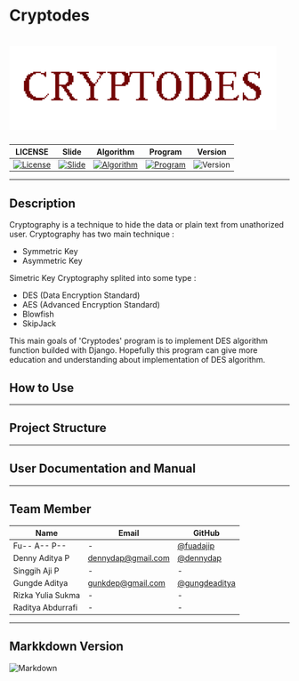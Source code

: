 # Cryptodes
# ![Cryptodes](src/img/Cryptodes.png)

|LICENSE| Slide | Algorithm | Program | Version |
|-------|-------|-----------|----------|-------- |
|[![License](https://img.shields.io/badge/license-apache2.0-orange.svg)](https://github.com/codemargonda-master/codemargonda-system/blob/master/LICENSE.md)| [![Slide](https://img.shields.io/badge/slide-passed-yellowgreen.svg)](#) | [![Algorithm](https://img.shields.io/badge/algorithm-0%25-lightgrey.svg)](#) | [![Program](https://img.shields.io/badge/in%20progress-0%25-lightgrey.svg)](#) | ![Version](https://img.shields.io/badge/version-1.0-blue.svg) |

--------------------------------------------------

## Description

Cryptography is a technique to hide the data or plain text from unathorized user. Cryptography has two main technique :
* Symmetric Key
* Asymmetric Key

Simetric Key Cryptography splited into some type : 
* DES (Data Encryption Standard)
* AES (Advanced Encryption Standard)
* Blowfish
* SkipJack

This main goals of 'Cryptodes' program is to implement DES algorithm function builded with Django. Hopefully this program can give more education and understanding about implementation of DES algorithm.

## How to Use

--------------------------------------------------

## Project Structure

--------------------------------------------------

## User Documentation and Manual

--------------------------------------------------

## Team Member

| Name                  | Email                 | GitHub |
|-----------------------|-----------------------|--------|
| Fu-- A-- P--      | - | [@fuadajip](https://github.com/fuadajip)
| Denny Aditya P     | dennydap@gmail.com   | [@dennydap](https://github.com/dennydap)
| Singgih Aji P    | -                | -
| Gungde Aditya     | gunkdep@gmail.com | [@gungdeaditya](https://github.com/gungdeaditya)
| Rizka Yulia Sukma  | -               | -
| Raditya Abdurrafi   | -             | -

---------------------------------------------------

## Markkdown Version

![Markdown](https://img.shields.io/badge/markdown-beta-orange.svg)


